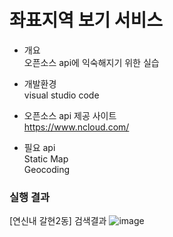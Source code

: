 # 좌표지역 보기 서비스

* 개요<br> 
오픈소스 api에 익숙해지기 위한 실습

* 개발환경<br>
visual studio code<br>

* 오픈소스 api 제공 사이트<br>
https://www.ncloud.com/

* 필요 api<br>
Static Map<br>
Geocoding<br>

### 실행 결과
[연신내 갈현2동] 검색결과
![image](https://user-images.githubusercontent.com/49246977/86532886-2afba580-bf08-11ea-8483-44ee4b94a987.png)